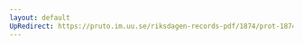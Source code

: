 ```yaml
---
layout: default
UpRedirect: https://pruto.im.uu.se/riksdagen-records-pdf/1874/prot-1874--ak--508.pdf
---
```

